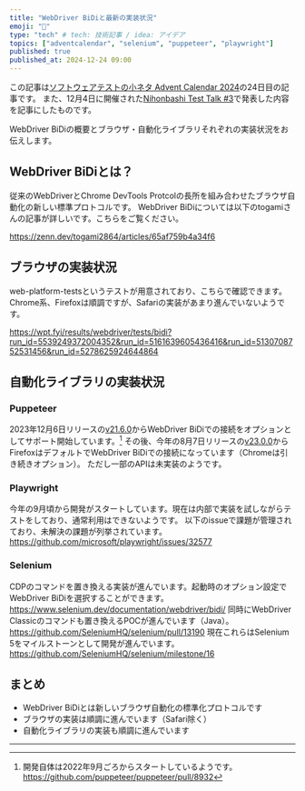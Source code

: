 ```yaml
---
title: "WebDriver BiDiと最新の実装状況"
emoji: "🤖"
type: "tech" # tech: 技術記事 / idea: アイデア
topics: ["adventcalendar", "selenium", "puppeteer", "playwright"]
published: true
published_at: 2024-12-24 09:00
---
```


この記事は[ソフトウェアテストの小ネタ Advent Calendar 2024](https://qiita.com/advent-calendar/2024/software-testing-koneta)の24日目の記事です。
また、12月4日に開催された[Nihonbashi Test Talk #3](https://nihonbashitesttalk.connpass.com/event/334396/)で発表した内容を記事にしたものです。

WebDriver BiDiの概要とブラウザ・自動化ライブラリそれぞれの実装状況をお伝えします。

## WebDriver BiDiとは？

従来のWebDriverとChrome DevTools Protcolの長所を組み合わせたブラウザ自動化の新しい標準プロトコルです。
WebDriver BiDiについては以下のtogamiさんの記事が詳しいです。こちらをご覧ください。

https://zenn.dev/togami2864/articles/65af759b4a34f6

## ブラウザの実装状況

web-platform-testsというテストが用意されており、こちらで確認できます。Chrome系、Firefoxは順調ですが、Safariの実装があまり進んでいないようです。

https://wpt.fyi/results/webdriver/tests/bidi?run_id=5539249372004352&run_id=5161639605436416&run_id=5130708752531456&run_id=5278625924644864

## 自動化ライブラリの実装状況

### Puppeteer

2023年12月6日リリースの[v21.6.0](https://github.com/puppeteer/puppeteer/releases/tag/puppeteer-core-v21.6.0)からWebDriver BiDiでの接続をオプションとしてサポート開始しています。[^1]
その後、今年の8月7日リリースの[v23.0.0](https://github.com/puppeteer/puppeteer/releases/tag/puppeteer-core-v23.0.0)からFirefoxはデフォルトでWebDriver BiDiでの接続になっています（Chromeは引き続きオプション）。
ただし一部のAPIは未実装のようです。

### Playwright

今年の9月頃から開発がスタートしています。現在は内部で実装を試しながらテストをしており、通常利用はできないようです。
以下のissueで課題が管理されており、未解決の課題が列挙されています。
https://github.com/microsoft/playwright/issues/32577

### Selenium

CDPのコマンドを置き換える実装が進んでいます。起動時のオプション設定でWebDriver BiDiを選択することができます。
https://www.selenium.dev/documentation/webdriver/bidi/
同時にWebDriver Classicのコマンドも置き換えるPOCが進んでいます（Java）。
https://github.com/SeleniumHQ/selenium/pull/13190
現在これらはSelenium 5をマイルストーンとして開発が進んでいます。
https://github.com/SeleniumHQ/selenium/milestone/16

## まとめ

- WebDriver BiDiとは新しいブラウザ自動化の標準化プロトコルです
- ブラウザの実装は順調に進んでいます（Safari除く）
- 自動化ライブラリの実装も順調に進んでいます


---

[^1]: 開発自体は2022年9月ごろからスタートしているようです。https://github.com/puppeteer/puppeteer/pull/8932